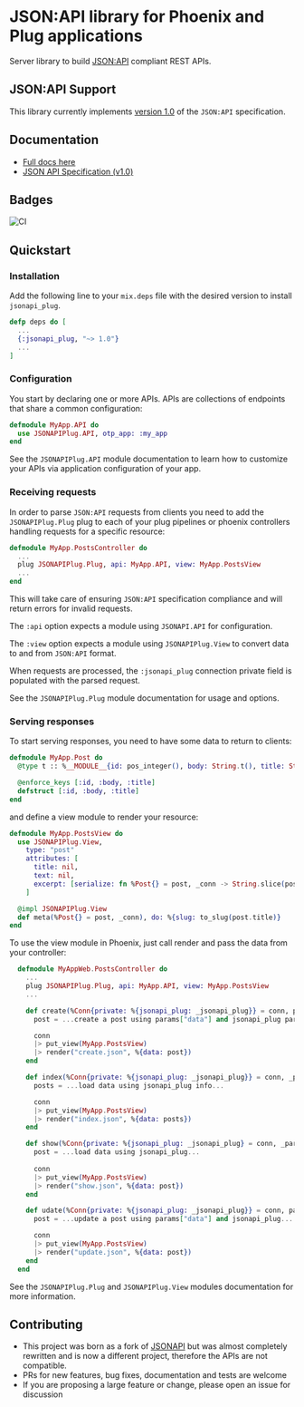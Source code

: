 # JSON:API library for Phoenix and Plug applications

Server library to build [JSON:API](http://jsonapi.org) compliant REST APIs.

## JSON:API Support

This library currently implements [version 1.0](https://jsonapi.org/format/1.0/) of the `JSON:API` specification.

## Documentation

- [Full docs here](https://hexdocs.pm/jsonapi_plug)
- [JSON API Specification (v1.0)](https://jsonapi.org/format/1.0/)

## Badges

![CI](https://github.com/lucacorti/jsonapi_plug/workflows/Continuous%20Integration/badge.svg)

## Quickstart

### Installation

Add the following line to your `mix.deps` file with the desired version to install `jsonapi_plug`.

```elixir
defp deps do [
  ...
  {:jsonapi_plug, "~> 1.0"}
  ...
]
```

### Configuration

You start by declaring one or more APIs. APIs are collections of endpoints that
share a common configuration:

```elixir
defmodule MyApp.API do
  use JSONAPIPlug.API, otp_app: :my_app
end
```

See the `JSONAPIPlug.API` module documentation to learn how to customize your APIs
via application configuration of your app.

### Receiving requests

In order to parse `JSON:API` requests from clients you need to add the `JSONAPIPlug.Plug` plug to each of your plug pipelines or phoenix controllers handling requests for a specific resource:

```elixir
defmodule MyApp.PostsController do
  ...
  plug JSONAPIPlug.Plug, api: MyApp.API, view: MyApp.PostsView
  ...
end
```

This will take care of ensuring `JSON:API` specification compliance and will return errors for invalid requests.

The `:api` option expects a module using `JSONAPI.API` for configuration.

The `:view` option expects a module using `JSONAPIPlug.View` to convert data to and from `JSON:API` format.

When requests are processed, the `:jsonapi_plug` connection private field is populated with the parsed request.

See the `JSONAPIPlug.Plug` module documentation for usage and options.

### Serving responses

To start serving responses, you need to have some data to return to clients:

```elixir
defmodule MyApp.Post do
  @type t :: %__MODULE__{id: pos_integer(), body: String.t(), title: String.t()}

  @enforce_keys [:id, :body, :title]
  defstruct [:id, :body, :title]
end
```

and define a view module to render your resource:

```elixir
defmodule MyApp.PostsView do
  use JSONAPIPlug.View,
    type: "post"
    attributes: [
      title: nil,
      text: nil,
      excerpt: [serialize: fn %Post{} = post, _conn -> String.slice(post.body, 0..5) end]
    ]

  @impl JSONAPIPlug.View
  def meta(%Post{} = post, _conn), do: %{slug: to_slug(post.title)}
end
```

To use the view module in Phoenix, just call render and pass the data from your controller:

```elixir
  defmodule MyAppWeb.PostsController do
    ...
    plug JSONAPIPlug.Plug, api: MyApp.API, view: MyApp.PostsView
    ...

    def create(%Conn{private: %{jsonapi_plug: _jsonapi_plug}} = conn, params) do
      post = ...create a post using params["data"] and jsonapi_plug parsed parameters...

      conn
      |> put_view(MyApp.PostsView)
      |> render("create.json", %{data: post})
    end

    def index(%Conn{private: %{jsonapi_plug: _jsonapi_plug}} = conn, _params) do
      posts = ...load data using jsonapi_plug info...

      conn
      |> put_view(MyApp.PostsView)
      |> render("index.json", %{data: posts})
    end

    def show(%Conn{private: %{jsonapi_plug: _jsonapi_plug} = conn, _params) do
      post = ...load data using jsonapi_plug...
      
      conn
      |> put_view(MyApp.PostsView)
      |> render("show.json", %{data: post})
    end

    def udate(%Conn{private: %{jsonapi_plug: _jsonapi_plug}} = conn, params) do
      post = ...update a post using params["data"] and jsonapi_plug...

      conn
      |> put_view(MyApp.PostsView)
      |> render("update.json", %{data: post})
    end
  end
```

See the `JSONAPIPlug.Plug` and `JSONAPIPlug.View` modules documentation for more information.

## Contributing

- This project was born as a fork of [JSONAPI](https://hexdocs.pm/jsonapi_plug) but was almost completely rewritten and is now a different project, therefore the APIs are not compatible.
- PRs for new features, bug fixes, documentation and tests are welcome
- If you are proposing a large feature or change, please open an issue for discussion
